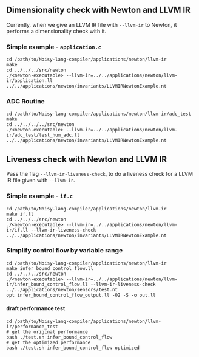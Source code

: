## Dimensionality check with Newton and LLVM IR

Currently, when we give an LLVM IR file with `--llvm-ir` to Newton, it performs a dimensionality check with it.

### Simple example - `application.c`

```make
cd /path/to/Noisy-lang-compiler/applications/newton/llvm-ir
make
cd ../../../src/newton
./<newton-executable> --llvm-ir=../../applications/newton/llvm-ir/application.ll ../../applications/newton/invariants/LLVMIRNewtonExample.nt
```

### ADC Routine

```make
cd /path/to/Noisy-lang-compiler/applications/newton/llvm-ir/adc_test
make
cd ../../../../src/newton
./<newton-executable> --llvm-ir=../../applications/newton/llvm-ir/adc_test/test_hum_adc.ll ../../applications/newton/invariants/LLVMIRNewtonExample.nt
```

## Liveness check with Newton and LLVM IR

Pass the flag `--llvm-ir-liveness-check`, to do a liveness check for a LLVM IR file given with `--llvm-ir`.

### Simple example - `if.c`

```make
cd /path/to/Noisy-lang-compiler/applications/newton/llvm-ir
make if.ll
cd ../../../src/newton
./<newton-executable> --llvm-ir=../../applications/newton/llvm-ir/if.ll --llvm-ir-liveness-check ../../applications/newton/invariants/LLVMIRNewtonExample.nt
```

### Simplify control flow by variable range

```make
cd /path/to/Noisy-lang-compiler/applications/newton/llvm-ir
make infer_bound_control_flow.ll
cd ../../../src/newton
./<newton-executable> --llvm-ir=../../applications/newton/llvm-ir/infer_bound_control_flow.ll --llvm-ir-liveness-check ../../applications/newton/sensors/test.nt
opt infer_bound_control_flow_output.ll -O2 -S -o out.ll
```

#### draft performance test

```make
cd /path/to/Noisy-lang-compiler/applications/newton/llvm-ir/performance_test
# get the original performance
bash ./test.sh infer_bound_control_flow
# get the optimized performance
bash ./test.sh infer_bound_control_flow optimized
```


